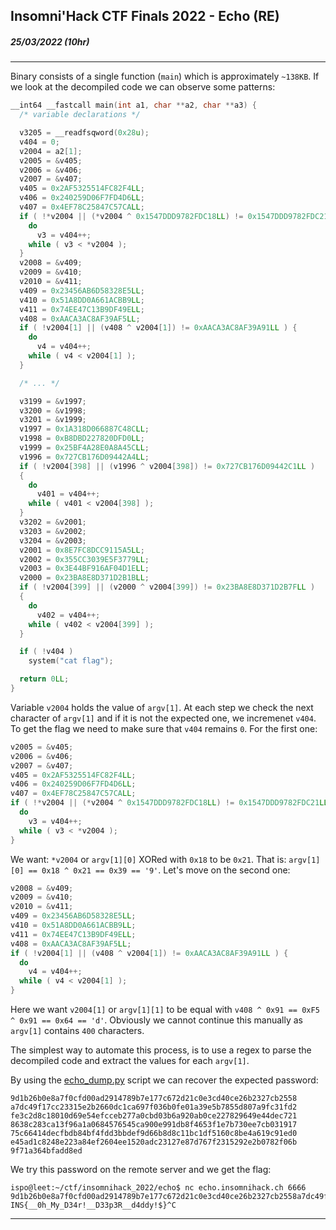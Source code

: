 ## Insomni'Hack CTF Finals 2022 - Echo (RE)
##### 25/03/2022 (10hr)
___

Binary consists of a single function (`main`) which is approximately `~138KB`. If we look at the
decompiled code we can observe some patterns:
```c
__int64 __fastcall main(int a1, char **a2, char **a3) {
  /* variable declarations */

  v3205 = __readfsqword(0x28u);
  v404 = 0;
  v2004 = a2[1];
  v2005 = &v405;
  v2006 = &v406;
  v2007 = &v407;
  v405 = 0x2AF5325514FC82F4LL;
  v406 = 0x240259D06F7FD4D6LL;
  v407 = 0x4EF78C25847C57CALL;
  if ( !*v2004 || (*v2004 ^ 0x1547DDD9782FDC18LL) != 0x1547DDD9782FDC21LL ) {
    do
      v3 = v404++;
    while ( v3 < *v2004 );
  }
  v2008 = &v409;
  v2009 = &v410;
  v2010 = &v411;
  v409 = 0x23456AB6D58328E5LL;
  v410 = 0x51A8DD0A661ACBB9LL;
  v411 = 0x74EE47C13B9DF49ELL;
  v408 = 0xAACA3AC8AF39AF5LL;
  if ( !v2004[1] || (v408 ^ v2004[1]) != 0xAACA3AC8AF39A91LL ) {
    do
      v4 = v404++;
    while ( v4 < v2004[1] );
  }  

  /* ... */

  v3199 = &v1997;
  v3200 = &v1998;
  v3201 = &v1999;
  v1997 = 0x1A318D066887C48CLL;
  v1998 = 0xB8DBD227820DFD0LL;
  v1999 = 0x25BF4A28E0A8A45CLL;
  v1996 = 0x727CB176D09442A4LL;
  if ( !v2004[398] || (v1996 ^ v2004[398]) != 0x727CB176D09442C1LL )
  {
    do
      v401 = v404++;
    while ( v401 < v2004[398] );
  }
  v3202 = &v2001;
  v3203 = &v2002;
  v3204 = &v2003;
  v2001 = 0x8E7FC8DCC9115A5LL;
  v2002 = 0x355CC3039E5F3779LL;
  v2003 = 0x3E44BF916AF04D1ELL;
  v2000 = 0x23BA8E8D371D2B1BLL;
  if ( !v2004[399] || (v2000 ^ v2004[399]) != 0x23BA8E8D371D2B7FLL )
  {
    do
      v402 = v404++;
    while ( v402 < v2004[399] );
  }

  if ( !v404 )
    system("cat flag");

  return 0LL;
}
```

Variable `v2004` holds the value of `argv[1]`. At each step we check the next character of `argv[1]`
and if it is not the expected one, we incremenet `v404`. To get the flag we need to make sure that
`v404` remains `0`. For the first one:
```c
v2005 = &v405;
v2006 = &v406;
v2007 = &v407;
v405 = 0x2AF5325514FC82F4LL;
v406 = 0x240259D06F7FD4D6LL;
v407 = 0x4EF78C25847C57CALL;
if ( !*v2004 || (*v2004 ^ 0x1547DDD9782FDC18LL) != 0x1547DDD9782FDC21LL ) {
  do
    v3 = v404++;
  while ( v3 < *v2004 );
}
```

We want: `*v2004` or `argv[1][0]` XORed with `0x18` to be `0x21`.
That is: `argv[1][0] == 0x18 ^ 0x21 == 0x39 == '9'`. Let's move on the second one:
```c
v2008 = &v409;
v2009 = &v410;
v2010 = &v411;
v409 = 0x23456AB6D58328E5LL;
v410 = 0x51A8DD0A661ACBB9LL;
v411 = 0x74EE47C13B9DF49ELL;
v408 = 0xAACA3AC8AF39AF5LL;
if ( !v2004[1] || (v408 ^ v2004[1]) != 0xAACA3AC8AF39A91LL ) {
  do
    v4 = v404++;
  while ( v4 < v2004[1] );
} 
```  

Here we want `v2004[1]` or `argv[1][1]` to be equal with `v408 ^ 0x91 == 0xF5 ^ 0x91 == 0x64 == 'd'`.
Obviously we cannot continue this manually as `argv[1]` contains `400` characters.

The simplest way to automate this process, is to use a regex to parse the decompiled code and
extract the values for each `argv[1]`.

By using the [echo_dump.py](./echo_dump.py) script we can recover the expected password:
```
9d1b26b0e8a7f0cfd00ad2914789b7e177c672d21c0e3cd40ce26b2327cb2558
a7dc49f17cc23315e2b2660dc1ca697f036b0fe01a39e5b7855d807a9fc31fd2
fe3c2d8c18010d69e54efcceb277a0cbd03b6a920ab0ce227829649e44dec721
8638c283ca13f96a1a0684576545ca900e991db8f4653f1e7b730ee7cb031917
75c66414decfbdb84bf4fdd3bbdef9d66b8d8c11bc1df5160c8be4a619c91ed0
e45ad1c8248e223a84ef2604ee1520adc23127e87d767f2315292e2b0782f06b
9f71a364bfadd8ed
```

We try this password on the remote server and we get the flag:
```
ispo@leet:~/ctf/insomnihack_2022/echo$ nc echo.insomnihack.ch 6666
9d1b26b0e8a7f0cfd00ad2914789b7e177c672d21c0e3cd40ce26b2327cb2558a7dc49f17cc23315e2b2660dc1ca697f036b0fe01a39e5b7855d807a9fc31fd2fe3c2d8c18010d69e54efcceb277a0cbd03b6a920ab0ce227829649e44dec7218638c283ca13f96a1a0684576545ca900e991db8f4653f1e7b730ee7cb03191775c66414decfbdb84bf4fdd3bbdef9d66b8d8c11bc1df5160c8be4a619c91ed0e45ad1c8248e223a84ef2604ee1520adc23127e87d767f2315292e2b0782f06b9f71a364bfadd8ed
INS{__0h_My_D34r!__D33p3R__d4ddy!$}^C
```
___

